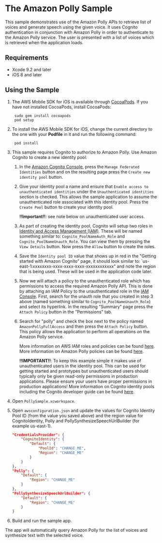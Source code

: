 # The Amazon Polly Sample

This sample demonstrates use of the Amazon Polly APIs to retrieve list of voices and generate speech using the given voice.  It uses Cognito authentication in conjunction with Amazon Polly in order to authenticate to the Amazon Polly service. The user is presented with a list of voices which is retrieved when the application loads.

## Requirements

* Xcode 9.2 and later
* iOS 8 and later

## Using the Sample

1. The AWS Mobile SDK for iOS is available through [CocoaPods](http://cocoapods.org). If you have not installed CocoaPods, install CocoaPods:

		sudo gem install cocoapods
		pod setup

1. To install the AWS Mobile SDK for iOS, change the current directory to the one with your **Podfile** in it and run the following command:

		pod install

1. This sample requires Cognito to authorize to Amazon Polly.  Use Amazon Cognito to create a new identity pool:
	1. In the [Amazon Cognito Console](https://console.aws.amazon.com/cognito/), press the `Manage Federated Identities` button and on the resulting page press the `Create new identity pool` button.
	1. Give your identity pool a name and ensure that `Enable access to unauthenticated identities` under the `Unauthenticated identities` section is checked.  This allows the sample application to assume the unauthenticated role associated with this identity pool.  Press the `Create Pool` button to create your identity pool.

		**‼️Important‼️**: see note below on unauthenticated user access.

	1. As part of creating the identity pool, Cognito will setup two roles in [Identity and Access Management (IAM)](https://console.aws.amazon.com/iam/home#roles).  These will be named something similar to: `Cognito_PoolNameAuth_Role` and `Cognito_PoolNameUnauth_Role`.  You can view them by pressing the `View Details` button.  Now press the `Allow` button to create the roles.
	1. Save the `Identity pool ID` value that shows up in red in the "Getting started with Amazon Cognito" page, it should look similar to: `us-east-1:xxxxxxxx-xxxx-xxxx-xxxx-xxxxxxxxxxxx" and note the region that is being used.  These will be used in the application code later.
	1. Now we will attach a policy to the unauthenticated role which has permissions to access the required Amazon Polly API.  This is done by attaching an IAM Policy to the unauthenticated role in the [IAM Console](https://console.aws.amazon.com/iam/home#roles).  First, search for the unauth role that you created in step 3 above (named something similar to `Cognito_PoolNameUnauth_Role`) and select its hyperlink.  In the resulting "Summary" page press the `Attach Policy` button in the "Permissions" tab.
	1. Search for "polly" and check the box next to the policy named `AmazonPollyFullAccess` and then press the `Attach Policy` button.  This policy allows the application to perform all operations on the Amazon Polly service.

		More information on AWS IAM roles and policies can be found [here](http://docs.aws.amazon.com/IAM/latest/UserGuide/access_policies_manage.html).  More information on Amazon Polly policies can be found [here](http://docs.aws.amazon.com/polly/latest/dg/using-identity-based-policies.html).

		**‼️IMPORTANT‼️**: To keep this example simple it makes use of unauthenticated users in the identity pool.  This can be used for getting started and prototypes but unauthenticated users should typically only be given read-only permissions in production applications. Please ensure your users have proper permissions in production applications! More information on Cognito identity pools including the Cognito developer guide can be found [here](http://aws.amazon.com/cognito/).

1. Open `PollySample.xcworkspace`.

1. Open `awsconfiguration.json` and update the values for Cognito Identity Pool ID (from the value you saved above) and the region value for CognitoIdentity, Polly and PollySynthesizeSpeechUrlBuilder (for example us-east-1).

	```json
	"CredentialsProvider": {
        "CognitoIdentity": {
            "Default": {
                "PoolId": "CHANGE_ME",
                "Region": "CHANGE_ME"
            }
        }
    },
    "Polly": {
        "Default": {
            "Region": "CHANGE_ME"
        }
    },
    "PollySynthesizeSpeechUrlBuilder": {
        "Default": {
            "Region": "CHANGE_ME"
        }
    }
	```

1. Build and run the sample app.

The app will automatically query Amazon Polly for the list of voices and synthesize text with the selected voice.
